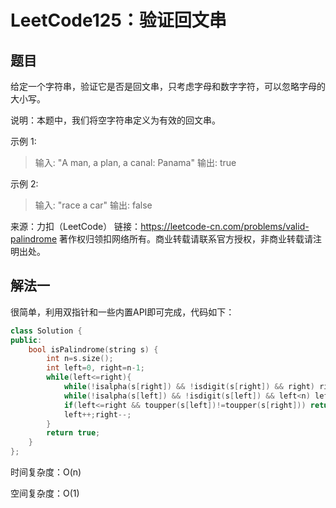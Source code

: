 # LeetCode125：验证回文串

## 题目

给定一个字符串，验证它是否是回文串，只考虑字母和数字字符，可以忽略字母的大小写。

说明：本题中，我们将空字符串定义为有效的回文串。

示例 1:

> 输入: "A man, a plan, a canal: Panama"
> 输出: true

示例 2:

> 输入: "race a car"
> 输出: false

来源：力扣（LeetCode）
链接：https://leetcode-cn.com/problems/valid-palindrome
著作权归领扣网络所有。商业转载请联系官方授权，非商业转载请注明出处。

## 解法一

很简单，利用双指针和一些内置API即可完成，代码如下：

```cpp
class Solution {
public:
    bool isPalindrome(string s) {
        int n=s.size();
        int left=0, right=n-1;
        while(left<=right){
            while(!isalpha(s[right]) && !isdigit(s[right]) && right) right--;
            while(!isalpha(s[left]) && !isdigit(s[left]) && left<n) left++;
            if(left<=right && toupper(s[left])!=toupper(s[right])) return false;
            left++;right--;
        }
        return true;
    }
};
```

时间复杂度：O(n)

空间复杂度：O(1)